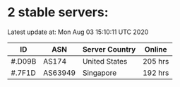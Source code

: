 # 2 stable servers:

Latest update at: Mon Aug 03 15:10:11 UTC 2020

| ID | ASN | Server Country | Online |
| -- | --- | -------------- | ------ |
| #.D09B | AS174 | United States | 205 hrs |
| #.7F1D | AS63949 | Singapore | 192 hrs |

